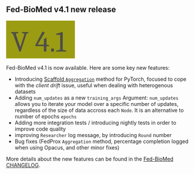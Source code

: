 ## Fed-BioMed v4.1 new release

![v4.1](../assets/img/v4.1.jpg#img-centered-sm)

Fed-BioMed v4.1 is now available. Here are some key new features:

- Introducing [Scaffold `Aggregation`](https://arxiv.org/abs/1910.06378) method for PyTorch, focused to cope with the *client drift* issue, useful when dealing with heterogenous datasets
- Adding `num_updates` as a new `training_args` Argument: `num_updates` allows you to iterate your model over a specific number of updates, regardless of the size of data accross each `Node`. It is an alternative to number of epochs `epochs`
- Adding more integration tests / introducing nightly tests in order to improve code quality
- improving `Researcher` log message, by introducing `Round` number
- Bug fixes (FedProx `Aggregation` method, percentage completion logged when using Opacus, and other minor fixes)

More details about the new features can be found in the [Fed-BioMed CHANGELOG](https://github.com/fedbiomed/fedbiomed/blob/v4.1/CHANGELOG.md).
